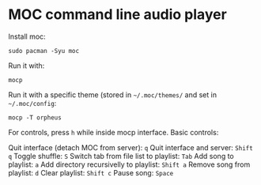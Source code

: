 # MOC command line audio player

Install moc:
```
sudo pacman -Syu moc
```

Run it with:
```
mocp
```

Run it with a specific theme (stored in `~/.moc/themes/` and set in `~/.moc/config`:
```
mocp -T orpheus
```

For controls, press `h` while inside mocp interface. Basic controls:

Quit interface (detach MOC from server): `q`
Quit interface and server: `Shift q`
Toggle shuffle: `S`
Switch tab from file list to playlist: `Tab`
Add song to playlist: `a`
Add directory recursivelly to playlist: `Shift a`
Remove song from playlist: `d`
Clear playlist: `Shift c`
Pause song: `Space`

